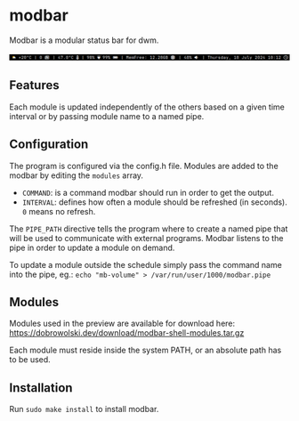 # modbar
Modbar is a modular status bar for dwm.

![preview](img/preview.png)

## Features
Each module is updated independently of the others based on a given time interval or by passing module name to a named pipe.

## Configuration
The program is configured via the config.h file. Modules are added to the modbar by editing the `modules` array.
- `COMMAND`: is a command modbar should run in order to get the output.
- `INTERVAL`: defines how often a module should be refreshed (in seconds). `0` means no refresh.

The `PIPE_PATH` directive tells the program where to create a named pipe that will be used to communicate with external programs. Modbar listens to the pipe in order to update a module on demand.

To update a module outside the schedule simply pass the command name into the pipe, eg.: `echo "mb-volume" > /var/run/user/1000/modbar.pipe`

## Modules
Modules used in the preview are available for download here: https://dobrowolski.dev/download/modbar-shell-modules.tar.gz

Each module must reside inside the system PATH, or an absolute path has to be used.

## Installation
Run `sudo make install` to install modbar.
